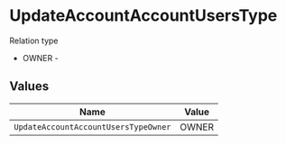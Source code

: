 # UpdateAccountAccountUsersType

Relation type
* OWNER - 


## Values

| Name                                 | Value                                |
| ------------------------------------ | ------------------------------------ |
| `UpdateAccountAccountUsersTypeOwner` | OWNER                                |
